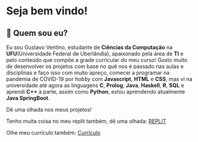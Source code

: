 # Seja bem vindo!
## 🤔 Quem sou eu?
Eu sou Gustavo Ventino, estudante de **Ciências da Computação** na **UFU**(Universidade Federal de Uberlândia), apaixonado pela área de **TI** e pelo conteúdo que compõe a grade curricular do meu curso! Gosto muito de desenvolver os projetos com base no quê nos é passado nas aulas e disciplinas e faço isso com muito apreço, comecei a programar na pandemia de COVID-19 por *hobby* com **Javascript**, **HTML** e **CSS**, mas vi na universidade até agora as linguagens **C**, **Prolog**, **Java**, **Haskell**, **R**, **SQL** e aprendi **C++** à parte, assim como **Python**, estou aprendendo atualmente **Java SpringBoot**.

Dê uma olhada nos meus projetos!

Tenho muita coisa no meu replit também, dê uma olhada:
[REPLIT](https://replit.com/@Ventinos)

Olhe meu currículo também:
[Currículo](https://gventino.github.io/curriculum/)

<!--
**Ventinos/Ventinos** is a ✨ _special_ ✨ repository because its `README.md` (this file) appears on your GitHub profile.

Here are some ideas to get you started:

- 🔭 I’m currently working on ...
- 🌱 I’m currently learning ...
- 👯 I’m looking to collaborate on ...
- 🤔 I’m looking for help with ...
- 💬 Ask me about ...
- 📫 How to reach me: ...
- 😄 Pronouns: ...
- ⚡ Fun fact: ...
-->
